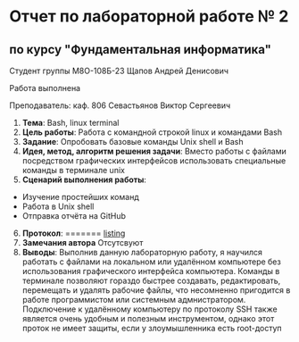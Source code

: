 # Отчет по лабораторной работе № 2
## по курсу "Фундаментальная информатика"

Студент группы М8О-108Б-23 Щапов Андрей Денисович

Работа выполнена 

Преподаватель: каф. 806 Севастьянов Виктор Сергеевич

1. **Тема**: Bash, linux terminal
2. **Цель работы**: Работа с командной строкой linux и командами Bash
3. **Задание**: Опробовать базовые команды Unix shell и Bash
4. **Идея, метод, алгоритм решения задачи**: Вместо работы с файлами посредством графических интерфейсов использовать специальные команды в терминале unix
5. **Сценарий выполнения работы**: 
- Изучение простейших команд
- Работа в Unix shell
- Отправка отчёта на GitHub
6. **Протокол**: 
=======
[listing](https://github.com/p691v/MAI_LW/blob/main/lw_2/listing.md)
7. **Замечания автора** Отсутсвуют
8. **Выводы**: Выполнив данную лабораторную работу, я научился работать с файлами на локальном или удалённом компьютере без использования графического интерфейса компьютера. Команды в терминале позволяют гораздо быстрее создавать, редактировать, перемещать и удалять рабочие файлы, что несомненно пригодится в работе программистом или системным адмнистратором. Подключение к удалённому компьютеру по протоколу SSH также является очень удобным и полезным инструментом, однако этот проток не имеет защиты, если у злоумышленника есть root-доступ

